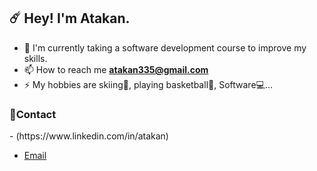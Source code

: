 <h2>☄️ Hey! I'm Atakan.</h2>

- 👾  I'm currently taking a software development course to improve my skills.
- 📫  How to reach me **atakan335@gmail.com**
- ⚡  My hobbies are skiing🎿,  playing basketball🏀,  Software💻...
<h3> 💬Contact</h3>
- (https://www.linkedin.com/in/atakan) <br>

- [Email](mailto:atakan335@gmail.com)

<!--
**celikatakan/celikatakan** is a ✨ _special_ ✨ repository because its `README.md` (this file) appears on your GitHub profile.

Here are some ideas to get you started:

- 🔭 I’m currently working on ...
- 🌱 I’m currently learning ...
- 👯 I’m looking to collaborate on ...
- 🤔 I’m looking for help with ...
- 💬 Ask me about ...
- 📫 How to reach me: ...
- 😄 Pronouns: ...
- ⚡ Fun fact: ...
-->
